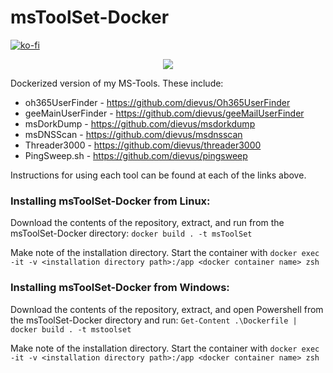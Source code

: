 # msToolSet-Docker

[![ko-fi](https://ko-fi.com/img/githubbutton_sm.svg)](https://ko-fi.com/M4M03Q2JN)

<p align="center">
  <img src="https://github.com/dievus/msToolSet-Docker/blob/main/images/image.png" />
</p>

Dockerized version of my MS-Tools. These include:

- oh365UserFinder - https://github.com/dievus/Oh365UserFinder
- geeMainUserFinder - https://github.com/dievus/geeMailUserFinder
- msDorkDump - https://github.com/dievus/msdorkdump
- msDNSScan - https://github.com/dievus/msdnsscan
- Threader3000 - https://github.com/dievus/threader3000
- PingSweep.sh - https://github.com/dievus/pingsweep

Instructions for using each tool can be found at each of the links above.

### Installing msToolSet-Docker from Linux:

Download the contents of the repository, extract, and run from the msToolSet-Docker directory: ```docker build . -t msToolSet```

Make note of the installation directory. Start the container with ```docker exec -it -v <installation directory path>:/app <docker container name> zsh```

### Installing msToolSet-Docker from Windows:

Download the contents of the repository, extract, and open Powershell from the msToolSet-Docker directory and run: ```Get-Content .\Dockerfile | docker build . -t mstoolset```

Make note of the installation directory. Start the container with  ```docker exec -it -v <installation directory path>:/app <docker container name> zsh```

